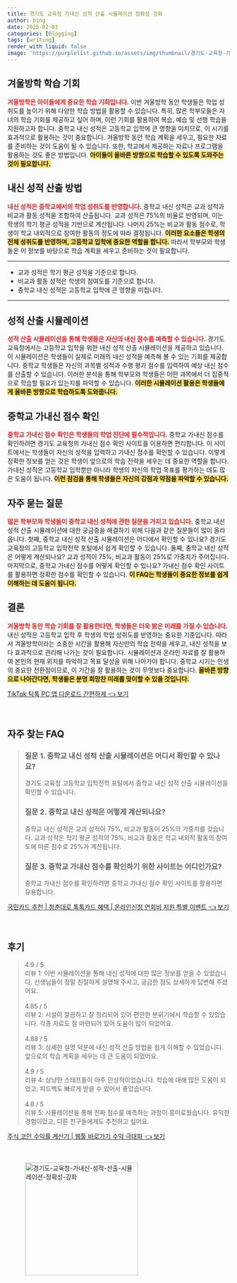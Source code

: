 ```yaml
---
title: 경기도 교육청 가내신 성적 산출 시뮬레이션 정확성 강화
author: bing
date: 2025-02-03
categories: [Blogging]
tags: [writing]
render_with_liquid: false
image: 'https://purplelist.github.io/assets/img/thumbnail/경기도-교육청-가내신-성적-산출-시뮬레이션-정확성-강화.webp'
---
```



<h2 id='겨울방학 학습 기회'>겨울방학 학습 기회</h2>

<p><b><span style="color: #ee2323;">겨울방학은 아이들에게 중요한 학습 기회입니다.</span></b> 이번 겨울방학 동안 학생들은 학업 성취도를 높이기 위해 다양한 학습 방법을 활용할 수 있습니다. 특히, 많은 학부모들은 자녀의 학습 기회를 제공하고 싶어 하며, 이런 기회를 활용하여 복습, 예습 및 선행 학습을 지원하고자 합니다. 중학교 내신 성적은 고등학교 입학에 큰 영향을 미치므로, 이 시기를 효과적으로 활용하는 것이 중요합니다. 겨울방학 동안 학습 계획을 세우고, 필요한 자료를 준비하는 것이 도움이 될 수 있습니다. 또한, 학교에서 제공하는 자료나 프로그램을 활용하는 것도 좋은 방법입니다. <b><span style="background-color: #ffe066;">아이들이 올바른 방향으로 학습할 수 있도록 도와주는 것이 필요합니다.</span></b></p>

<h2 id='내신 성적 산출 방법'>내신 성적 산출 방법</h2>

<p><b><span style="color: #ee2323;">내신 성적은 중학교에서의 학업 성취도를 반영합니다.</span></b> 중학교 내신 성적은 교과 성적과 비교과 활동 성적을 조합하여 산출됩니다. 교과 성적은 75%의 비율로 반영되며, 이는 학생의 학기 평균 성적을 기반으로 계산됩니다. 나머지 25%는 비교과 활동 점수로, 학생이 학교 내외적으로 참여한 활동의 정도에 따라 결정됩니다. <b><span style="background-color: #ffe066;">이러한 요소들은 학생의 전체 성취도를 반영하며, 고등학교 입학에 중요한 역할을 합니다.</span></b> 따라서 학부모와 학생들은 이 정보를 바탕으로 학습 계획을 세우고 준비하는 것이 필요합니다.</p>

<hr />

<ul>
    <li>교과 성적은 학기 평균 성적을 기준으로 합니다.</li>
    <li>비교과 활동 성적은 학생의 참여도를 기준으로 합니다.</li>
    <li>중학교 내신 성적은 고등학교 입학에 큰 영향을 미칩니다.</li>
</ul>

<hr />

<h2 id='성적 산출 시뮬레이션'>성적 산출 시뮬레이션</h2>

<p><b><span style="color: #ee2323;">성적 산출 시뮬레이션을 통해 학생들은 자신의 내신 점수를 예측할 수 있습니다.</span></b> 경기도 교육청에서는 고등학교 입학을 위한 내신 성적 산출 시뮬레이션을 제공하고 있습니다. 이 시뮬레이션은 학생들이 실제로 미래의 내신 성적을 예측해 볼 수 있는 기회를 제공합니다. 중학교 학생들은 자신의 과목별 성적과 수행 평가 점수를 입력하여 예상 내신 점수를 산출할 수 있습니다. 이러한 분석을 통해 학부모와 학생들은 어떤 과목에서 더 집중적으로 학습할 필요가 있는지를 파악할 수 있습니다. <b><span style="background-color: #ffe066;">이러한 시뮬레이션 활용은 학생들에게 올바른 방향으로 학습하도록 도와줍니다.</span></b></p>

<h2 id='중학교 가내신 점수 확인'>중학교 가내신 점수 확인</h2>

<p><b><span style="color: #ee2323;">중학교 가내신 점수 확인은 학생들의 학업 진단에 필수적입니다.</span></b> 중학교 가내신 점수를 확인하려면 경기도 교육청의 가내신 점수 확인 사이트를 이용하면 편리합니다. 이 사이트에서는 학생들이 자신의 성적을 입력하고 가내신 점수를 확인할 수 있습니다. 이렇게 정확한 정보를 얻는 것은 학생이 앞으로의 학습 전략을 세우는 데 중요한 역할을 합니다. 가내신 성적은 고등학교 입학뿐만 아니라 학생의 자신의 학업 목표를 평가하는 데도 많은 도움이 됩니다. <b><span style="background-color: #ffe066;">이런 점검을 통해 학생들은 자신의 강점과 약점을 파악할 수 있습니다.</span></b></p>

<h2 id='자주 묻는 질문'>자주 묻는 질문</h2>

<p><b><span style="color: #ee2323;">많은 학부모와 학생들이 중학교 내신 성적에 관한 질문을 가지고 있습니다.</span></b> 중학교 내신 성적 산출 시뮬레이션에 대한 궁금증을 해결하기 위해 다음과 같은 질문들이 많이 올라옵니다. 첫째, 중학교 내신 성적 산출 시뮬레이션은 어디에서 확인할 수 있나요? 경기도 교육청의 고등학교 입학전학 포털에서 쉽게 확인할 수 있습니다. 둘째, 중학교 내신 성적은 어떻게 계산되나요? 교과 성적이 75%, 비교과 활동이 25%로 가중치가 주어집니다. 마지막으로, 중학교 가내신 점수를 어떻게 확인할 수 있나요? 가내신 점수 확인 사이트를 활용하면 정확한 점수를 확인할 수 있습니다. <b><span style="background-color: #ffe066;">이 FAQ는 학생들이 중요한 정보를 쉽게 이해하는 데 도움이 됩니다.</span></b></p>

<h2 id='결론'>결론</h2>

<p><b><span style="color: #ee2323;">겨울방학 동안 학습 기회를 잘 활용한다면, 학생들은 더욱 밝은 미래를 가질 수 있습니다.</span></b> 내신 성적은 고등학교 입학 후 학생의 학업 성취도를 반영하는 중요한 기준입니다. 따라서 겨울방학이라는 소중한 시간을 활용해 자신만의 학습 전략을 세우고, 내신 성적을 보다 효과적으로 관리해 나가는 것이 필요합니다. 시뮬레이션과 온라인 자료를 잘 활용하여 본인의 현재 위치를 파악하고 목표 달성을 위해 나아가야 합니다. 중학교 시기는 인생의 중요한 전환점이므로, 이 기간을 잘 활용하는 것이 무엇보다 중요합니다. <b><span style="background-color: #ffe066;">올바른 방향으로 나아간다면, 학생들은 분명 희망찬 미래를 맞이할 수 있을 것입니다.</span></b></p>


<p><a class="click-button" title="TikTok 틱톡 PC 앱 다운로드 간편하게" href="https://purplelist.github.io/posts/TikTok-%ED%8B%B1%ED%86%A1-PC-%EC%95%B1-%EB%8B%A4%EC%9A%B4%EB%A1%9C%EB%93%9C-%EA%B0%84%ED%8E%B8%ED%95%98%EA%B2%8C/" rel="dofollow">TikTok 틱톡 PC 앱 다운로드 간편하게 👈 보기</a></p><br>
<h2 id='자주_찾는_FAQ'>자주 찾는 FAQ</h2>
<div itemscope="" itemtype="https://schema.org/FAQPage"> 
<blockquote> 
<div itemscope="" itemprop="mainEntity" itemtype="https://schema.org/Question"> 
<h3 itemprop="name">질문 1. 중학교 내신 성적 산출 시뮬레이션은 어디서 확인할 수 있나요?</h3> 
<div itemscope="" itemprop="acceptedAnswer" itemtype="https://schema.org/Answer"> 
<span itemprop="text"> 
<p>경기도 교육청 고등학교 입학전학 포털에서 중학교 내신 성적 산출 시뮬레이션을 확인할 수 있습니다.</p> 
</span> 
</div> 
</div> 

<div itemscope="" itemprop="mainEntity" itemtype="https://schema.org/Question"> 
<h3 itemprop="name">질문 2. 중학교 내신 성적은 어떻게 계산되나요?</h3> 
<div itemscope="" itemprop="acceptedAnswer" itemtype="https://schema.org/Answer"> 
<span itemprop="text"> 
<p>중학교 내신 성적은 교과 성적이 75%, 비교과 활동이 25%의 가중치를 갖습니다. 교과 성적은 학기 평균 성적의 75%, 비교과 활동은 학교 내외적 활동의 참여도에 따른 점수로 25%가 계산됩니다.</p> 
</span> 
</div> 
</div> 

<div itemscope="" itemprop="mainEntity" itemtype="https://schema.org/Question"> 
<h3 itemprop="name">질문 3. 중학교 가내신 점수를 확인하기 위한 사이트는 어디인가요?</h3> 
<div itemscope="" itemprop="acceptedAnswer" itemtype="https://schema.org/Answer"> 
<span itemprop="text"> 
<p>중학교 가내신 점수를 확인하려면 중학교 가내신 점수 확인 사이트를 활용하면 유용합니다.</p> 
</span> 
</div> 
</div> 
</blockquote> 
</div>
<p><a class="click-button" title="국민카드 추천 | 청춘대로 톡톡카드 혜택 | 온라인신청 연회비 지원 특별 이벤트" href="https://purplelist.github.io/posts/%EA%B5%AD%EB%AF%BC%EC%B9%B4%EB%93%9C-%EC%B6%94%EC%B2%9C-%EC%B2%AD%EC%B6%98%EB%8C%80%EB%A1%9C-%ED%86%A1%ED%86%A1%EC%B9%B4%EB%93%9C-%ED%98%9C%ED%83%9D-%EC%98%A8%EB%9D%BC%EC%9D%B8%EC%8B%A0%EC%B2%AD-%EC%97%B0%ED%9A%8C%EB%B9%84-%EC%A7%80%EC%9B%90-%ED%8A%B9%EB%B3%84-%EC%9D%B4%EB%B2%A4%ED%8A%B8/" rel="dofollow">국민카드 추천 | 청춘대로 톡톡카드 혜택 | 온라인신청 연회비 지원 특별 이벤트 👈 보기</a></p><br>
<h2 id='후기'>후기</h2>
<div itemscope itemtype="https://schema.org/Product">
  <blockquote>
  <div itemprop="review" itemscope itemtype="https://schema.org/Review">
      <div itemprop="reviewRating" itemscope itemtype="https://schema.org/Rating"> <span itemprop="ratingValue">4.9</span> / <span itemprop="bestRating">5</span> </div>
      <span itemprop="reviewBody">리뷰 1: 이번 시뮬레이션을 통해 내신 성적에 대한 많은 정보를 얻을 수 있었습니다. 선생님들이 정말 친절하게 설명해 주시고, 궁금한 점도 상세하게 답변해 주셨어요.</span>
  </div>
  <br>
  <div itemprop="review" itemscope itemtype="https://schema.org/Review">
      <div itemprop="reviewRating" itemscope itemtype="https://schema.org/Rating"> <span itemprop="ratingValue">4.85</span> / <span itemprop="bestRating">5</span> </div>
      <span itemprop="reviewBody">리뷰 2: 시설이 깔끔하고 잘 정리되어 있어 편안한 분위기에서 학습할 수 있었습니다. 각종 자료도 잘 마련되어 있어 도움이 많이 되었어요.</span>
  </div>
  <br>
  <div itemprop="review" itemscope itemtype="https://schema.org/Review">
      <div itemprop="reviewRating" itemscope itemtype="https://schema.org/Rating"> <span itemprop="ratingValue">4.88</span> / <span itemprop="bestRating">5</span> </div>
      <span itemprop="reviewBody">리뷰 3: 상세한 설명 덕분에 내신 성적 산출 방법을 쉽게 이해할 수 있었습니다. 앞으로의 학습 계획을 세우는 데 큰 도움이 되었어요.</span>
  </div>
  <br>
  <div itemprop="review" itemscope itemtype="https://schema.org/Review">
      <div itemprop="reviewRating" itemscope itemtype="https://schema.org/Rating"> <span itemprop="ratingValue">4.9</span> / <span itemprop="bestRating">5</span> </div>
      <span itemprop="reviewBody">리뷰 4: 상냥한 스태프들이 아주 인상적이었습니다. 학습에 대해 많은 도움이 되었고, 피드백도 빠르게 받을 수 있어서 좋았습니다.</span>
  </div>
  <br>
  <div itemprop="review" itemscope itemtype="https://schema.org/Review">
      <div itemprop="reviewRating" itemscope itemtype="https://schema.org/Rating"> <span itemprop="ratingValue">4.8</span> / <span itemprop="bestRating">5</span> </div>
      <span itemprop="reviewBody">리뷰 5: 시뮬레이션을 통해 진짜 점수를 예측하는 과정이 흥미로웠습니다. 유익한 경험이었고, 다른 친구들에게도 추천하고 싶어요.</span>
  </div>
  </blockquote>
</div>
<p><a class="click-button" title="주식 코인 수익률 계산기 | 웹툴 바로가기 수익 극대화" href="https://purplelist.github.io/posts/%EC%A3%BC%EC%8B%9D-%EC%BD%94%EC%9D%B8-%EC%88%98%EC%9D%B5%EB%A5%A0-%EA%B3%84%EC%82%B0%EA%B8%B0-%EC%9B%B9%ED%88%B4-%EB%B0%94%EB%A1%9C%EA%B0%80%EA%B8%B0-%EC%88%98%EC%9D%B5-%EA%B7%B9%EB%8C%80%ED%99%94/" rel="dofollow">주식 코인 수익률 계산기 | 웹툴 바로가기 수익 극대화 👈 보기</a></p><br>
<figure class="image"><img src="https://purplelist.github.io/assets/img/thumbnail/경기도-교육청-가내신-성적-산출-시뮬레이션-정확성-강화.webp" alt="경기도-교육청-가내신-성적-산출-시뮬레이션-정확성-강화" width="256" height="256"></figure>